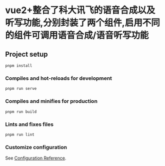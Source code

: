 # vue2+整合了科大讯飞的语音合成以及听写功能,分别封装了两个组件,启用不同的组件可调用语音合成/语音听写功能

## Project setup
```
pnpm install
```

### Compiles and hot-reloads for development
```
pnpm run serve
```

### Compiles and minifies for production
```
pnpm run build
```

### Lints and fixes files
```
pnpm run lint
```

### Customize configuration
See [Configuration Reference](https://cli.vuejs.org/config/).

